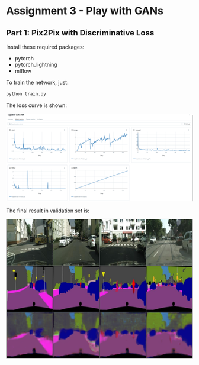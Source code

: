 # Assignment 3 - Play with GANs

## Part 1: Pix2Pix with Discriminative Loss

Install these required packages:

- pytorch
- pytorch_lightning
- mlflow


To train the network, just:
```bash
python train.py
```


The loss curve is shown:

![](images/lossc.png)


The final result in validation set is:

![](images/val_epoch_584.png)